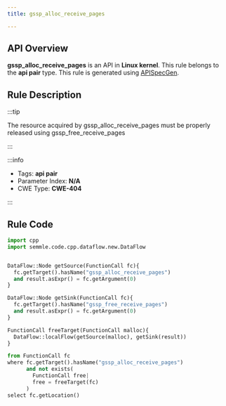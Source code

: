 ```yaml
---
title: gssp_alloc_receive_pages

---
```



## API Overview
**gssp_alloc_receive_pages** is an API in **Linux kernel**. This rule belongs to the **api pair** type. This rule is generated using [APISpecGen](../../tools/APISpecGen).
## Rule Description

:::tip

The resource acquired by gssp_alloc_receive_pages must be properly released using gssp_free_receive_pages

:::

:::info

- Tags: **api pair**
- Parameter Index: **N/A**
- CWE Type: **CWE-404**

:::

## Rule Code
```python
import cpp
import semmle.code.cpp.dataflow.new.DataFlow


DataFlow::Node getSource(FunctionCall fc){
  fc.getTarget().hasName("gssp_alloc_receive_pages")
  and result.asExpr() = fc.getArgument(0)
}

DataFlow::Node getSink(FunctionCall fc){
  fc.getTarget().hasName("gssp_free_receive_pages")
  and result.asExpr() = fc.getArgument(0)
}

FunctionCall freeTarget(FunctionCall malloc){
  DataFlow::localFlow(getSource(malloc), getSink(result))
}

from FunctionCall fc
where fc.getTarget().hasName("gssp_alloc_receive_pages")
      and not exists(
        FunctionCall free| 
        free = freeTarget(fc)
      )
select fc.getLocation()

    
```